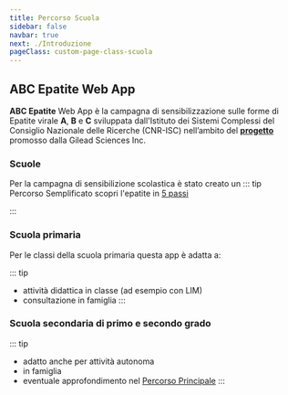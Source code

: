 ```yaml
---
title: Percorso Scuola
sidebar: false
navbar: true
next: ./Introduzione
pageClass: custom-page-class-scuola
---
```


## ABC Epatite Web App

**ABC Epatite** Web App è la campagna di sensibilizzazione sulle forme di Epatite virale **A**, **B** e **C** sviluppata dall'Istituto dei Sistemi Complessi del Consiglio Nazionale delle Ricerche (CNR-ISC) nell’ambito del **[progetto ](../About/)** promosso dalla Gilead Sciences Inc.

### Scuole

Per la campagna di sensibilizione scolastica è stato creato un
::: tip Percorso Semplificato
scopri l'epatite in [5 passi](./Introduzione/)

:::

<SlideShow/>

### Scuola primaria

Per le classi della scuola primaria questa app è adatta a:

::: tip

- attività didattica in classe (ad esempio con LIM)
- consultazione in famiglia
  :::

### Scuola secondaria di primo e secondo grado

::: tip

- adatto anche per attività autonoma
- in famiglia
- eventuale approfondimento nel [Percorso Principale](../Introduzione/)
  :::
  <ShareMe/>
